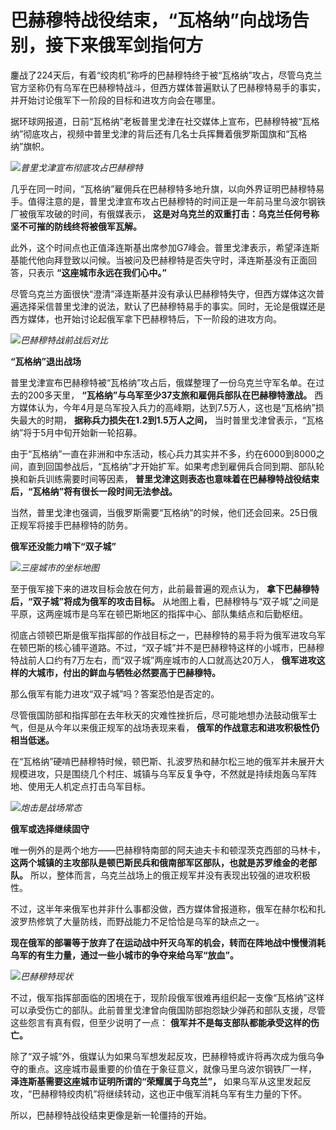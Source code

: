 # 巴赫穆特战役结束，“瓦格纳”向战场告别，接下来俄军剑指何方

鏖战了224天后，有着“绞肉机”称呼的巴赫穆特终于被“瓦格纳”攻占，尽管乌克兰官方坚称仍有乌军在巴赫穆特战斗，但西方媒体普遍默认了巴赫穆特易手的事实，并开始讨论俄军下一阶段的目标和进攻方向会在哪里。

据环球网报道，日前“瓦格纳”老板普里戈津在社交媒体上宣布，巴赫穆特被“瓦格纳”彻底攻占，视频中普里戈津的背后还有几名士兵挥舞着俄罗斯国旗和“瓦格纳”旗帜。

![](https://inews.gtimg.com/news_bt/OowdU59dyhIWkGi94SDmSZRjShxS-Hn6mu08xRnIbo_k0AA/1000)_普里戈津宣布彻底攻占巴赫穆特_

几乎在同一时间，“瓦格纳”雇佣兵在巴赫穆特多地升旗，以向外界证明巴赫穆特易手。值得注意的是，普里戈津宣布攻占巴赫穆特的时间正是一年前马里乌波尔钢铁厂被俄军攻破的时间，有俄媒表示，
**这是对乌克兰的双重打击：乌克兰任何号称坚不可摧的防线终将被俄军瓦解。**

此外，这个时间点也正值泽连斯基出席参加G7峰会。普里戈津表示，希望泽连斯基能代他向拜登致以问候。当被问及巴赫穆特是否失守时，泽连斯基没有正面回答，只表示
**“这座城市永远在我们心中。”**

尽管乌克兰方面很快“澄清”泽连斯基并没有承认巴赫穆特失守，但西方媒体这次普遍选择采信普里戈津的说法，默认了巴赫穆特易手的事实。同时，无论是俄媒还是西方媒体，也开始讨论起俄军拿下巴赫穆特后，下一阶段的进攻方向。

![](https://inews.gtimg.com/news_bt/OQz9EH15D-v0on3nkCluzm-TuyrQzEXWB5-4AJO8pdatIAA/1000)_巴赫穆特战前战后对比_

**“瓦格纳”退出战场**

普里戈津宣布巴赫穆特被“瓦格纳”攻占后，俄媒整理了一份乌克兰守军名单。在过去的200多天里，
**“瓦格纳”与乌军至少37支旅和雇佣兵部队在巴赫穆特激战。**
西方媒体认为，今年4月是乌军投入兵力的高峰期，达到7.5万人，这也是“瓦格纳”损失最大的时期， **据称兵力损失在1.2到1.5万人之间，**
当时普里戈津曾表示，“瓦格纳”将于5月中旬开始新一轮招募。

由于“瓦格纳”一直在非洲和中东活动，核心兵力其实并不多，约在6000到8000之间，直到回国参战后，“瓦格纳”才开始扩军。如果考虑到雇佣兵合同到期、部队轮换和新兵训练需要时间等因素，
**普里戈津这则表态也意味着在巴赫穆特战役结束后，“瓦格纳”将有很长一段时间无法参战。**

当然，普里戈津也强调，当俄罗斯需要“瓦格纳”的时候，他们还会回来。25日俄正规军将接手巴赫穆特的防务。

**俄军还没能力啃下“双子城”**

![](https://inews.gtimg.com/news_bt/O06_mFQeLDtJir3dKuA6cnWDdNvKu1k19NveyHTQfPHb0AA/1000)_三座城市的坐标地图_

至于俄军接下来的进攻目标会放在何方，此前最普遍的观点认为， **拿下巴赫穆特后，“双子城”将成为俄军的攻击目标。**
从地图上看，巴赫穆特与“双子城”之间是平原，这两座城市是乌军在顿巴斯地区的指挥中心、部队集结点和后勤枢纽。

彻底占领顿巴斯是俄军指挥部的作战目标之一，巴赫穆特的易手将为俄军进攻乌军在顿巴斯的核心铺平道路。不过，“双子城”并不是巴赫穆特这样的小城市，巴赫穆特战前人口约有7万左右，而“双子城”两座城市的人口就高达20万人，
**俄军进攻这样的大城市，付出的鲜血与牺牲必然要高于巴赫穆特。**

那么俄军有能力进攻“双子城”吗？答案恐怕是否定的。

尽管俄国防部和指挥部在去年秋天的灾难性挫折后，尽可能地想办法鼓动俄军士气，但是从今年以来俄正规军的战场表现来看，
**俄军的作战意志和进攻积极性仍相当低迷。**

在“瓦格纳”硬啃巴赫穆特时候，顿巴斯、扎波罗热和赫尔松三地的俄军并未展开大规模进攻，只是围绕几个村庄、城镇与乌军反复争夺，不然就是持续炮轰乌军阵地、使用无人机定点打击乌军目标。

![](https://inews.gtimg.com/news_bt/OjB2qbyIvVwdkFejjIgVM8Zv47De-_QwX80kFCIKPi3rkAA/1000)_炮击是战场常态_

**俄军或选择继续固守**

唯一例外的是两个地方——巴赫穆特南部的阿夫迪夫卡和顿涅茨克西部的马林卡， **这两个城镇的主攻部队是顿巴斯民兵和俄南部军区部队，也就是苏罗维金的老部队。**
所以，整体而言，乌克兰战场上的俄正规军并没有表现出较强的进攻积极性。

不过，这半年来俄军也并非什么事都没做，西方媒体曾报道称，俄军在赫尔松和扎波罗热修筑了大量防线，而野战能力不足恰恰是乌军的缺点之一。

**现在俄军的部署等于放弃了在运动战中歼灭乌军的机会，转而在阵地战中慢慢消耗乌军的有生力量，通过一些小城市的争夺来给乌军“放血”。**

![](https://inews.gtimg.com/news_bt/OBu939sR7BDWUmkeNgZuS7HH2FLBXmdp8SSb3dYODomMwAA/1000)_巴赫穆特现状_

不过，俄军指挥部面临的困境在于，现阶段俄军很难再组织起一支像“瓦格纳”这样可以承受伤亡的部队。此前普里戈津曾向俄国防部抱怨缺少弹药和部队支援，尽管这些怨言有真有假，但至少说明了一点：
**俄军并不是每支部队都能承受这样的伤亡。**

除了“双子城”外，俄媒认为如果乌军想发起反攻，巴赫穆特或许将再次成为俄乌争夺的重点。这座城市最重要的价值在于象征意义，就像马里乌波尔钢铁厂一样，
**泽连斯基需要这座城市证明所谓的“荣耀属于乌克兰”，** 如果乌军从这里发起反攻，“巴赫穆特绞肉机”将继续转动，这也正中俄军消耗乌军有生力量的下怀。

所以，巴赫穆特战役结束更像是新一轮僵持的开始。

